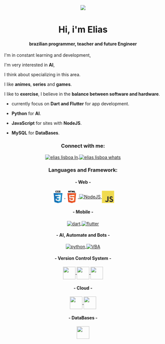 ﻿<h1 align="center">
<img align="center"src="https://c.tenor.com/3bTxZ4HdrysAAAAC/pixels-neon.gif"/></h1>

<h1 align="center">Hi, i'm Elias </h1>


<h4 align="center">brazilian programmer, teacher and future Engineer </h4>


I'm in constant learning and development, 

I'm very interested in **AI**, 

I think about specializing in this area.

I like **animes**, **series** and **games**.

I like to **exercise**, I believe in the **balance between software and hardware**.

- currently focus on **Dart and Flutter** for app development.

- **Python** for **AI**.

- **JavaScript** for sites with **NodeJS**.

- **MySQL** for **DataBases**.

<h3 align="center">Connect with me:</h3>
    <p align="center">
        <a href="https://linkedin.com/in/eliaslisboa" target="blank">
            <img align="center" src="https://raw.githubusercontent.com/rahuldkjain/github-profile-readme-generator/master/src/images/icons/Social/linked-in-alt.svg" alt="elias lisboa ln" height="30" width="40" />
        </a>
        <a href="https://wa.me/5521982437566" target="blank">
            <img align="center" src="https://raw.githubusercontent.com/rahuldkjain/github-profile-readme-generator/master/src/images/icons/Social/whatsapp.svg" alt="elias lisboa whats" height="30" width="40" />
        </a>
    </p>

<h3 align="center"> Languages and Framework: </h3>
    <h4 align="center"> - Web - </h4>
    <p align="center"> 
        <a href="https://www.w3schools.com/css/" target="blank"> 
            <img align="center" src="https://raw.githubusercontent.com/devicons/devicon/master/icons/css3/css3-original-wordmark.svg" alt="css3" width="40" height="40"/> 
        </a> 
        <a href="https://www.w3.org/html/" target="blank"> 
            <img align="center" src="https://raw.githubusercontent.com/devicons/devicon/master/icons/html5/html5-original-wordmark.svg" alt="html5" width="40" height="40"/> 
        </a> 
        <a href="https://www.w3schools.com/nodejs/" target="blank"> 
            <img align="center" src="https://www.vectorlogo.zone/logos/nodejs/nodejs-icon.svg" alt="NodeJS" width="40" height="40"/> 
        </a> 
        <a href="https://developer.mozilla.org/en-US/docs/Web/JavaScript" target="blank"> 
            <img align="center" src="https://raw.githubusercontent.com/devicons/devicon/master/icons/javascript/javascript-original.svg" alt="" width="40" height="40"/> 
        </a> 
    </p>
    <h4 align="center"> - Mobile - </h4>
    <p align="center"> 
        <a href="https://dart.dev" target="blank"> 
            <img align="center" src="https://www.vectorlogo.zone/logos/dartlang/dartlang-icon.svg" alt="dart" width="40" height="40"/> 
        </a> 
        <a href="https://flutter.dev" target="blank"> 
            <img align="center" src="https://www.vectorlogo.zone/logos/flutterio/flutterio-icon.svg" alt="flutter" width="40" height="40"/> 
        </a> 
    </p> 
    <h4 align="center"> - AI, Automate and Bots - </h4>
    <p align="center"> 
        <a href="https://www.w3schools.com/python/default.asp" target="blank"> 
            <img align="center" src="https://www.vectorlogo.zone/logos/python/python-icon.svg" alt="python" width="40" height="40"/> 
        </a> 
        <a href="https://www.w3schools.com/asp/asp_ref_vbscript_functions.asp" target="blank"> 
            <img align="center" src="https://www.vectorlogo.zone/logos/microsoft_vb/microsoft_vb-icon.svg" alt="VBA" width="40" height="40"/> 
        </a> 
    </p>
    <h4 align="center"> - Version Control System - </h4>
    <p align="center"> 
        <a href="https://git-scm.com/" target="blank"> 
            <img align="center" src="https://www.vectorlogo.zone/logos/git-scm/git-scm-icon.svg" alt="" width="40" height="40"/> 
        </a> 
        <a href="https://github.com/" target="blank"> 
            <img align="center" src="https://www.vectorlogo.zone/logos/github/github-icon.svg" alt="" width="40" height="40"/> 
        </a> 
        <a href="https://about.gitlab.com/" target="blank"> 
            <img align="center" src="https://www.vectorlogo.zone/logos/gitlab/gitlab-icon.svg" alt="" width="40" height="40"/> 
        </a> 
    </p>
    <h4 align="center"> - Cloud - </h4>
    <p align="center">    
        <a href="https://azure.microsoft.com/pt-br/" target="blank"> 
            <img align="center"src="https://www.vectorlogo.zone/logos/microsoft_azure/microsoft_azure-icon.svg" alt="" width="40" height="40"/> 
        </a> 
        <a href="https://aws.amazon.com/pt" target="blank"> 
            <img align="center"src="https://www.vectorlogo.zone/logos/amazon_aws/amazon_aws-icon.svg" alt="" width="40" height="40"/> 
        </a> 
    </p>
    <h4 align="center"> - DataBases - </h4>
    <p align="center">     
        <a href="https://www.w3schools.com/mysql/default.asp" target="blank"> 
            <img align="center"src="https://www.vectorlogo.zone/logos/mysql/mysql-icon.svg" alt="" width="40" height="40"/> 
        </a> 
    </p>
